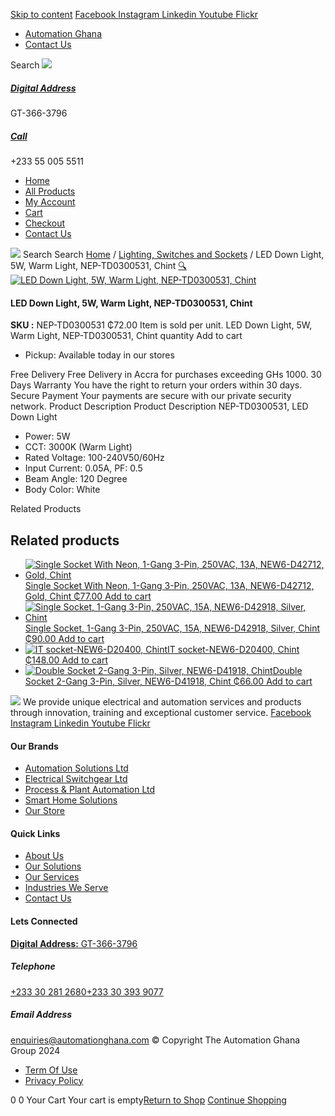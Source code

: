 [Skip to content](https://store.automationghana.com/product/led-down-light-nep-td0300531-chint/#content)
[ Facebook ](https://www.facebook.com/automationgh/) [ Instagram ](https://www.instagram.com/automationgh/) [ Linkedin ](https://www.linkedin.com/company/the-automation-ghana-limited/) [ Youtube ](https://www.youtube.com/channel/UCurrRDUSm5oIW39VXjn1u0w) [ Flickr ](https://www.flickr.com/photos/181794037@N07/)
  * [ Automation Ghana ](https://automationghana.com)
  * [ Contact Us ](https://store.automationghana.com/contact/)


Search
[ ![](https://store.automationghana.com/wp-content/uploads/2024/04/Website-TAGG-Logo-BLUE.png) ](https://store.automationghana.com/)
[ ](https://maps.app.goo.gl/m4xeaagWCNbLk4jM6)
#####  [ Digital Address ](https://maps.app.goo.gl/m4xeaagWCNbLk4jM6)
GT-366-3796 
[ ](tel:+233550055511)
#####  [ Call ](tel:+233550055511)
+233 55 005 5511 
  * [Home](https://store.automationghana.com/)
  * [All Products](https://store.automationghana.com/shop/)
  * [My Account](https://store.automationghana.com/my-account/)
  * [Cart](https://store.automationghana.com/cart/)
  * [Checkout](https://store.automationghana.com/checkout/)
  * [Contact Us](https://store.automationghana.com/contact/)


[![](https://store.automationghana.com/wp-content/uploads/2024/04/AutomationGhana_logo_white.png)](https://store.automationghana.com)
Search
Search
[Home](https://store.automationghana.com) / [Lighting, Switches and Sockets](https://store.automationghana.com/product-category/lighting-switches-and-sockets/) / LED Down Light, 5W, Warm Light, NEP-TD0300531, Chint
[🔍](https://store.automationghana.com/product/led-down-light-nep-td0300531-chint/)
[![LED Down Light, 5W, Warm Light, NEP-TD0300531, Chint](https://store.automationghana.com/wp-content/uploads/2019/11/Downlight-3.jpg)](https://store.automationghana.com/wp-content/uploads/2019/11/Downlight-3.jpg)
####  LED Down Light, 5W, Warm Light, NEP-TD0300531, Chint 
**SKU :** NEP-TD0300531 
₵72.00
Item is sold per unit.
LED Down Light, 5W, Warm Light, NEP-TD0300531, Chint quantity
Add to cart
  * Pickup: Available today in our stores


Free Delivery 
Free Delivery in Accra for purchases exceeding GHs 1000. 
30 Days Warranty 
You have the right to return your orders within 30 days. 
Secure Payment 
Your payments are secure with our private security network. 
Product Description
Product Description
NEP-TD0300531, LED Down Light 
  * Power: 5W
  * CCT: 3000K (Warm Light)
  * Rated Voltage: 100-240V50/60Hz
  * Input Current: 0.05A, PF: 0.5
  * Beam Angle: 120 Degree
  * Body Color: White


Related Products 
## Related products
  * [![Single Socket With Neon, 1-Gang 3-Pin, 250VAC, 13A, NEW6-D42712, Gold, Chint](https://store.automationghana.com/wp-content/uploads/2020/04/ONLINE-STORE-SOCKET-5-300x300.jpg)Single Socket With Neon, 1-Gang 3-Pin, 250VAC, 13A, NEW6-D42712, Gold, Chint ₵77.00 ](https://store.automationghana.com/product/single-socket-new6-d42712-chint/)
[Add to cart](https://store.automationghana.com/product/led-down-light-nep-td0300531-chint/?add-to-cart=1529)
  * [![Single Socket, 1-Gang 3-Pin, 250VAC, 15A, NEW6-D42918, Silver, Chint](https://store.automationghana.com/wp-content/uploads/2020/04/NEW6-D42900-300x300.jpg)Single Socket, 1-Gang 3-Pin, 250VAC, 15A, NEW6-D42918, Silver, Chint ₵90.00 ](https://store.automationghana.com/product/single-socket-new6-d42918-chint/)
[Add to cart](https://store.automationghana.com/product/led-down-light-nep-td0300531-chint/?add-to-cart=1525)
  * [![IT socket-NEW6-D20400, Chint](https://store.automationghana.com/wp-content/uploads/2020/04/DATA-Socket-1-1-300x300.jpg)IT socket-NEW6-D20400, Chint ₵148.00 ](https://store.automationghana.com/product/it-socket-new6-d20400-chint/)
[Add to cart](https://store.automationghana.com/product/led-down-light-nep-td0300531-chint/?add-to-cart=1517)
  * [![Double Socket 2-Gang 3-Pin, Silver, NEW6-D41918, Chint](https://store.automationghana.com/wp-content/uploads/2020/04/2-gang-silver-300x300.jpg)Double Socket 2-Gang 3-Pin, Silver, NEW6-D41918, Chint ₵66.00 ](https://store.automationghana.com/product/double-socket-new6-d41918-chint/)
[Add to cart](https://store.automationghana.com/product/led-down-light-nep-td0300531-chint/?add-to-cart=1510)


![](https://store.automationghana.com/wp-content/uploads/2024/04/AutomationGhana_logo_white.png)
We provide unique electrical and automation services and products through innovation, training and exceptional customer service.
[ Facebook ](https://www.facebook.com/automationgh/) [ Instagram ](https://www.instagram.com/automationgh/) [ Linkedin ](https://www.linkedin.com/company/the-automation-ghana-limited/) [ Youtube ](https://www.youtube.com/channel/UCurrRDUSm5oIW39VXjn1u0w) [ Flickr ](https://www.flickr.com/photos/181794037@N07/)
#### Our Brands
  * [ Automation Solutions Ltd ](https://store.automationghana.com/product/led-down-light-nep-td0300531-chint/)
  * [ Electrical Switchgear Ltd ](https://store.automationghana.com/product/led-down-light-nep-td0300531-chint/)
  * [ Process & Plant Automation Ltd ](https://store.automationghana.com/product/led-down-light-nep-td0300531-chint/)
  * [ Smart Home Solutions ](https://store.automationghana.com/product/led-down-light-nep-td0300531-chint/)
  * [ Our Store ](https://store.automationghana.com/product/led-down-light-nep-td0300531-chint/)


#### Quick Links
  * [ About Us ](https://store.automationghana.com/product/led-down-light-nep-td0300531-chint/)
  * [ Our Solutions ](https://store.automationghana.com/product/led-down-light-nep-td0300531-chint/)
  * [ Our Services ](https://store.automationghana.com/product/led-down-light-nep-td0300531-chint/)
  * [ Industries We Serve ](https://store.automationghana.com/product/led-down-light-nep-td0300531-chint/)
  * [ Contact Us ](https://store.automationghana.com/product/led-down-light-nep-td0300531-chint/)


#### Lets Connected
[**Digital Address:** GT-366-3796](https://maps.app.goo.gl/m4xeaagWCNbLk4jM6)
#####  Telephone 
[ +233 30 281 2680](tel:+233302812680)[+233 30 393 9077](https://store.automationghana.com/product/led-down-light-nep-td0300531-chint/+233303939077)
#####  Email Address 
enquiries@automationghana.com 
© Copyright The Automation Ghana Group 2024
  * [ Term Of Use ](https://store.automationghana.com/product/led-down-light-nep-td0300531-chint/)
  * [ Privacy Policy ](https://store.automationghana.com/product/led-down-light-nep-td0300531-chint/)


0
0
Your Cart
Your cart is empty[Return to Shop](https://store.automationghana.com/shop/)
[Continue Shopping](https://store.automationghana.com/product/led-down-light-nep-td0300531-chint/)

